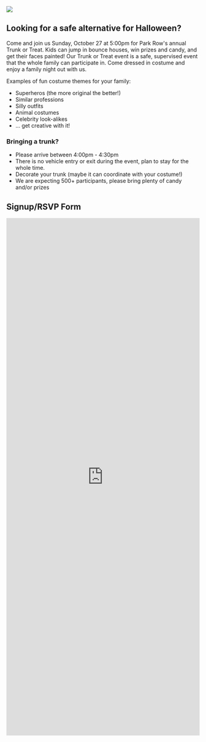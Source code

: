 
<img src="http://3.cdn06.v.ecc12.com/bundles/ecc12prhome/images/Trunk-or-Treat-2013-b.jpg?b8861e" /><br clear="right"/>

## Looking for a safe alternative for Halloween?

Come and join us Sunday, October 27 at 5:00pm for Park Row's annual Trunk or
Treat.  Kids can jump in bounce houses, win prizes and candy, and get their
faces painted!  Our Trunk or Treat event is a safe, supervised event that the
whole family can participate in.  Come dressed in costume and enjoy a family
night out with us.

Examples of fun costume themes for your family:

- Superheros (the more original the better!)
- Similar professions
- Silly outfits
- Animal costumes
- Celebrity look-alikes
- ... get creative with it!

### Bringing a trunk?

- Please arrive between 4:00pm - 4:30pm
- There is no vehicle entry or exit during the event, plan to stay for the whole time.
- Decorate your trunk (maybe it can coordinate with your costume!)
- We are expecting 500+ participants, please bring plenty of candy and/or prizes

## Signup/RSVP Form

<iframe src="https://docs.google.com/forms/d/1C6kw-l1S06qVTwmACkRy7DudZWDusOP8akkNXXcJBII/viewform?embedded=true" width="100%" height="1350" frameborder="0" marginheight="0" marginwidth="0">Loading...</iframe>
